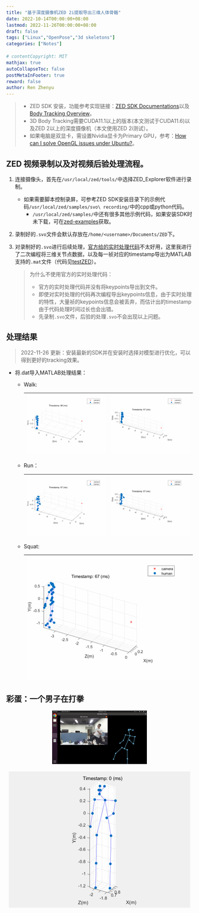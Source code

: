 ```yaml
---
title: "基于深度摄像机ZED 2i提取导出三维人体骨骼"
date: 2022-10-14T00:00:00+08:00
lastmod: 2022-11-26T00:00:00+08:00
draft: false
tags: ["Linux","OpenPose","3d skeletons"]
categories: ["Notes"]

# contentCopyright: MIT
mathjax: true
autoCollapseToc: false
postMetaInFooter: true
reward: false
author: Ren Zhenyu
---
```



> + ZED SDK 安装，功能参考实现链接：[ZED SDK Documentations](https://www.stereolabs.com/docs/)以及[Body Tracking Overview](https://www.stereolabs.com/docs/body-tracking/)。
> + 3D Body Tracking需要CUDA11.1以上的版本(本文测试于CUDA11.6)以及ZED 2以上的深度摄像机（本文使用ZED 2i测试）。
> + 如果电脑是双显卡，需设置Nvidia显卡为Primary GPU，参考：[How can I solve OpenGL issues under Ubuntu?](https://support.stereolabs.com/hc/en-us/articles/8422008229143-How-can-I-solve-OpenGL-issues-under-Ubuntu-)。

## ZED 视频录制以及对视频后验处理流程。

1. 连接摄像头，首先在`/usr/local/zed/tools/`中选择ZED_Explorer软件进行录制。

   + 如果需要脚本控制录屏，可参考ZED SDK安装目录下的示例代码`/usr/local/zed/samples/svo\ recording/`中的cpp或python代码。
     + `/usr/local/zed/samples/`中还有很多其他示例代码，如果安装SDK时未下载，可在[zed-examples](https://github.com/stereolabs/zed-examples)获取。

2. 录制好的`.svo`文件会默认存放在`/home/<username>/Documents/ZED`下。

3. 对录制好的`.svo`进行后续处理，[官方给的实时处理代码](https://github.com/stereolabs/zed-examples/tree/master/body%20tracking)不太好用，这里我进行了二次编程将三维关节点数据，以及每一祯对应的timestamp导出为MATLAB支持的`.mat`文件（代码见[testZED](https://github.com/rzy0901/testZED)）。

   > 为什么不使用官方的实时处理代码：
   >
   > + 官方的实时处理代码并没有将keypoints导出到文件。
   > + 即使对实时处理的代码再次编程导出keypoints信息，由于实时处理的特性，大量祯的keypoints信息会被丢弃，而估计出的timestamp由于代码处理时间过长也会出错。
   > + 先录制`.svo`文件，后验的处理`.svo`不会出现以上问题。

## 处理结果

> 2022-11-26 更新：安装最新的SDK并在安装时选择对模型进行优化，可以得到更好的tracking效果。

+ 将.dat导入MATLAB处理结果：

  + Walk:

    | ![](https://github.com/rzy0901/testZED/blob/main/README.assets/walk1.gif?raw=true) | ![](https://github.com/rzy0901/testZED/blob/main/README.assets/walk2.gif?raw=true) |
    | ------------------------------------------------------------ | ------------------------------------------------------------ |

  + Run：
  
    | ![](https://github.com/rzy0901/testZED/blob/main/README.assets/run1.gif?raw=true) | ![](https://github.com/rzy0901/testZED/blob/main/README.assets/run2.gif?raw=true) |
    | ------------------------------------------------------------ | ------------------------------------------------------------ |
  
  + Squat:
  
    |![](https://github.com/rzy0901/testZED/blob/main/README.assets/squat.gif?raw=true)|
    | ------------------------------------------------------------ |
  
    



## 彩蛋：一个男子在打拳

<center><img src="../../zed.assets/lqr.png" alt="test1" style="zoom:25%;" /></center>
</br>
<center>
<img src="../../zed.assets/test2.gif" alt="test2" style="zoom: 50%;" />
</center>